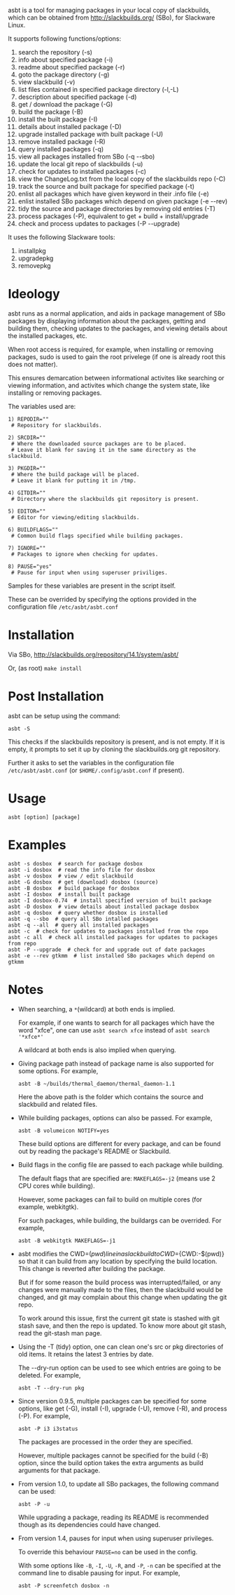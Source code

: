 
asbt is a tool for managing packages in your local copy of slackbuilds,
which can be obtained from http://slackbuilds.org/ (SBo), 
for Slackware Linux.

It supports following functions/options:

1.  search the repository (-s)
2.  info about specified package (-i)
3.  readme about specified package (-r)
4.  goto the package directory (-g)
5.  view slackbuild (-v)
6.  list files contained in specified package directory (-l,-L)
7.  description about specified package (-d)
8.  get / download the package (-G)
9.  build the package (-B)
10. install the built package (-I)
11. details about installed package (-D)
12. upgrade installed package with built package (-U)
13. remove installed package (-R)
14. query installed packages (-q)
15. view all packages installed from SBo (-q --sbo)
16. update the local git repo of slackbuilds (-u)
17. check for updates to installed packages (-c)
18. view the ChangeLog.txt from the local copy of the slackbuilds repo (-C)
19. track the source and built package for specified package (-t) 
20. enlist all packages which have given keyword in their .info file (-e)
21. enlist installed SBo packages which depend on given package (-e --rev)
22. tidy the source and package directories by removing old entries (-T)
23. process packages (-P), equivalent to get + build + install/upgrade
24. check and process updates to packages (-P --upgrade)

It uses the following Slackware tools:

1. installpkg
2. upgradepkg
3. removepkg

# Ideology

asbt runs as a normal application, and aids in package management of SBo packages by
displaying information about the packages, getting and building them,
checking updates to the packages, and viewing details about the installed packages, etc.

When root access is required, for example, when installing or removing packages,
sudo is used to gain the root privelege (if one is already root this does not matter).

This ensures demarcation between informational activites like searching or viewing information, and activites which change the system state, like installing or removing packages.

The variables used are:

~~~
1) REPODIR=""
 # Repository for slackbuilds.

2) SRCDIR=""
 # Where the downloaded source packages are to be placed.
 # Leave it blank for saving it in the same directory as the slackbuild.

3) PKGDIR=""
 # Where the build package will be placed. 
 # Leave it blank for putting it in /tmp.

4) GITDIR=""
 # Directory where the slackbuilds git repository is present.

5) EDITOR=""
 # Editor for viewing/editing slackbuilds.

6) BUILDFLAGS=""
 # Common build flags specified while building packages.

7) IGNORE=""
 # Packages to ignore when checking for updates.

8) PAUSE="yes"
 # Pause for input when using superuser priviliges.

~~~

Samples for these variables are present in the script itself.

These can be overrided by specifying the options provided in the configuration file `/etc/asbt/asbt.conf`

# Installation

Via SBo,
http://slackbuilds.org/repository/14.1/system/asbt/

Or, (as root)
`make install`

# Post Installation

asbt can be setup using the command:

`asbt -S`

This checks if the slackbuilds repository is present, and is not empty.
If it is empty, it prompts to set it up by cloning the slackbuilds.org git repository.

Further it asks to set the variables in the configuration file `/etc/asbt/asbt.conf` (or `$HOME/.config/asbt.conf` if present).

# Usage

`asbt [option] [package]`

# Examples

~~~
asbt -s dosbox  # search for package dosbox
asbt -i dosbox  # read the info file for dosbox
asbt -v dosbox  # view / edit slackbuild
asbt -G dosbox  # get (download) dosbox (source)
asbt -B dosbox  # build package for dosbox
asbt -I dosbox  # install built package
asbt -I dosbox-0.74  # install specified version of built package
asbt -D dosbox  # view details about installed package dosbox
asbt -q dosbox  # query whether dosbox is installed
asbt -q --sbo  # query all SBo intalled packages
asbt -q --all  # query all installed packages
asbt -c  # check for updates to packages installed from the repo
asbt -c all  # check all installed packages for updates to packages from repo
asbt -P --upgrade  # check for and upgrade out of date packages
asbt -e --rev gtkmm  # list installed SBo packages which depend on gtkmm
~~~

# Notes

* When searching, a `*`(wildcard) at both ends is implied.

  For example, if one wants to search for all packages which have the word "xfce", one can use `asbt search xfce`
instead of `asbt search '*xfce*'`

  A wildcard at both ends is also implied when querying.

* Giving package path instead of package name is also supported for some options. For example,

  `asbt -B ~/builds/thermal_daemon/thermal_daemon-1.1`

  Here the above path is the folder which contains the source and slackbuild and related files.

* While building packages, options can also be passed. For example,

  `asbt -B volumeicon NOTIFY=yes`

  These build options are different for every package, and can be found out by reading the package's README or Slackbuild.

* Build flags in the config file are passed to each package while building. 

  The default flags that are specified are: `MAKEFLAGS=-j2` (means use 2 CPU cores while building).

  However, some packages can fail to build on multiple cores (for example, webkitgtk).

  For such packages, while building, the buildargs can be overrided. For example,

  `asbt -B webkitgtk MAKEFLAGS=-j1`

* asbt modifies the CWD=$(pwd) line in a slackbuild to CWD=${CWD:-$(pwd)} so that it can build from any location by specifying the build location.
  This change is reverted after building the package.

  But if for some reason the build process was interrupted/failed, or any changes were manually made to the files, then the slackbuild would be changed, and git may complain about this change when updating the git repo.
	
  To work around this issue, first the current git state is stashed with git stash save, and then the repo is updated.
  To know more about git stash, read the git-stash man page.

* Using the -T (tidy) option, one can clean one's src or pkg directories of old items. It retains the latest 3 entries by date.

  The --dry-run option can be used to see which entries are going to be deleted. For example,

  `asbt -T --dry-run pkg`

* Since version 0.9.5, multiple packages can be specified for some options, like get (-G), install (-I), upgrade (-U), remove (-R), and process (-P). For example,

  `asbt -P i3 i3status`

  The packages are processed in the order they are specified.

  However, multiple packages cannot be specified for the build (-B) option, since the build option takes the extra arguments as build arguments for that package.

* From version 1.0, to update all SBo packages, the following command can be used:

  `asbt -P -u`

  While upgrading a package, reading its README is recommended though as its dependencies could have changed.

* From version 1.4, pauses for input when using superuser privileges.

  To override this behaviour `PAUSE=no` can be used in the config.

  With some options like `-B`, `-I`, `-U`, `-R`, and `-P`, `-n` can be specified at the command line to disable pausing for input. For example,

  `asbt -P screenfetch dosbox -n`

